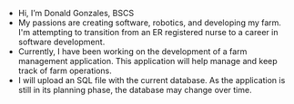 - Hi, I’m Donald Gonzales, BSCS
- My passions are creating software, robotics, and developing my farm. I'm attempting to transition from an ER registered nurse to a career in software development.
- Currently, I have been working on the development of a farm management application. This application will help manage and keep track of farm operations.
- I will upload an SQL file with the current database. As the application is still in its planning phase, the database may change over time.

<!---
dgonzales86/dgonzales86 is a ✨ special ✨ repository because its `README.md` (this file) appears on your GitHub profile.
You can click the Preview link to take a look at your changes.
--->
